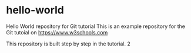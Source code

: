 # hello-world
Hello World repository for Git tutorial
This is an example repository for the Git tutoial on https://www.w3schools.com

This repository is built step by step in the tutorial. 2
